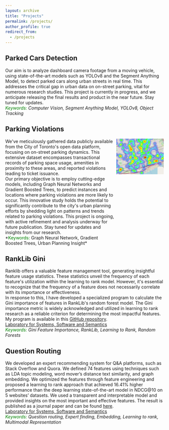 ```yaml
---
layout: archive
title: "Projects"
permalink: /projects/
author_profile: true
redirect_from:
  - /projects
---
```


## Parked Cars Detection
Our aim is to analyze dashboard camera footage from a moving vehicle, using state-of-the-art models such as YOLOv8 and the Segment Anything Model, to detect parked cars along urban streets in real time. This addresses the critical gap in urban data on on-street parking, vital for numerous research studies. This project is currently in progress, and we anticipate releasing the final results and product in the near future. Stay tuned for updates.
<br/> *<span style="color:green;">Keywords:</span> Computer Vision, Segment Anything Model, YOLOv8, Object Tracking*

## Parking Violations
<!-- Left side: project description -->
<div style="width: 70%; float: left;">
We've meticulously gathered data publicly available from the City of Toronto's open data platform, focusing on on-street parking dynamics. This extensive dataset encompasses transactional records of parking space usage, amenities in proximity to these areas, and reported violations leading to ticket issuance.
<br/>Our primary objective is to employ cutting-edge models, including Graph Neural Networks and Gradient Boosted Trees, to predict instances and locations where parking violations are more likely to occur. This innovative study holds the potential to significantly contribute to the city's urban planning efforts by shedding light on patterns and trends related to parking violations. This project is ongoing, with active refinement and analysis underway for future publication. Stay tuned for updates and insights from our research.
<br/> *<span style="color:green;">Keywords:</span> Graph Neural Network, Gradient Boosted Trees, Urban Planning Insight*
</div>

<!-- Right side: project image -->
<div style="width: 30%; float: right;">
  <img src="/images/heat_map.png" alt="Parking Violations Project Image" style="max-width: 100%; width: 300px;">
</div>

<div style="clear: both;"></div>


## RankLib Gini
Ranklib offers a valuable feature management tool, generating insightful feature usage statistics. These statistics unveil the frequency of each feature's utilization within the learning to rank model. However, it's essential to recognize that the frequency of a feature does not necessarily correlate with its importance or effectiveness.
<br/>In response to this, I have developed a specialized program to calculate the Gini importance of features in RankLib's random forest model. The Gini importance metric is widely acknowledged and utilized in learning to rank research as a reliable criterion for determining the most impactful features.
<br/>My program is available in this [GitHub repository](https://github.com/sorooshsorkhani/RankLib-Gini).
<br/>[Laboratory for Systems, Software and Semantics](https://ls3.rnet.torontomu.ca/)
<br/> *<span style="color:green;">Keywords:</span> Gini Feature Importance, RankLib, Learning to Rank, Random Forests*

## Question Routing
We developed an expert recommending system for Q&A platforms, such as Stack Overflow and Quora. We defined 74 features using techniques such as LDA topic modeling, word mover’s distance text similarity, and graph embedding. We optimized the features through feature engineering and proposed a learning to rank approach that achieved 16.41% higher performance than the deep learning state-of-the-art model in NDCG@10 on 5 websites’ datasets. We used a transparent and interpretable model and provided insights on the most important and effective features. The result is published as a journal paper and can be found [here](https://www.sciencedirect.com/science/article/pii/S0020025522006661).
<br/>[Laboratory for Systems, Software and Semantics](https://ls3.rnet.torontomu.ca/)
<br/> *<span style="color:green;">Keywords:</span> Question routing, Expert finding, Embedding, Learning to rank, Multimodal Representation*



